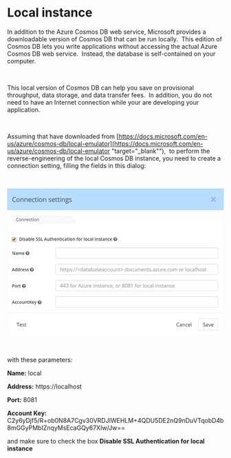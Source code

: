 # Local instance

In addition to the Azure Cosmos DB web service, Microsoft provides a downloadable version of Cosmos DB that can be run locally.&nbsp; This edition of Cosmos DB lets you write applications without accessing the actual Azure Cosmos DB web service.&nbsp; Instead, the database is self-contained on your computer.

&nbsp;

This local version of Cosmos DB can help you save on provisional throughput, data storage, and data transfer fees.&nbsp; In addition, you do not need to have an Internet connection while your are developing your application. &nbsp;

&nbsp;

Assuming that have downloaded from [https://docs.microsoft.com/en-us/azure/cosmos-db/local-emulator](<https://docs.microsoft.com/en-us/azure/cosmos-db/local-emulator> "target=\"\_blank\""),&nbsp; to perform the reverse-engineering of the local Cosmos DB instance, you need to create a connection setting, filling the fields in this dialog:

&nbsp;

![Cosmos DB connection settings dialog - local](<lib/Cosmos%20DB%20connection%20settings%20dialog%20-%20local.png>)

&nbsp;

with these parameters:

**Name:** local

**Address:** https://localhost

**Port:** 8081

**Account Key:** C2y6yDjf5/R+ob0N8A7Cgv30VRDJIWEHLM+4QDU5DE2nQ9nDuVTqobD4b8mGGyPMbIZnqyMsEcaGQy67XIw/Jw==

and make sure to check the box **Disable SSL Authentication for local instance**

